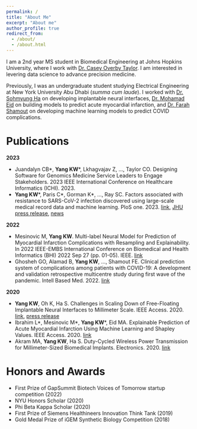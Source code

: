 ```yaml
---
permalink: /
title: "About Me"
excerpt: "About me"
author_profile: true
redirect_from: 
  - /about/
  - /about.html
---
```


I am a 2nd year MS student in Biomedical Engineering at Johns Hopkins University, where I work with [Dr. Casey Overby Taylor](https://tirilab.github.io). I am interested in levering data science to advance precision medicine. 

Previously, I was an undergraduate student studying Electrical Engineering at New York University Abu Dhabi (*summa cum laude*). I worked with [Dr. Sohmyung Ha](https://nyuad.nyu.edu/en/academics/divisions/engineering/faculty/sohmyung-ha.html) on developing implantable neural interfaces, [Dr. Mohamad Eid](https://nyuad.nyu.edu/en/academics/divisions/engineering/faculty/mohamad-eid.html) on building models to predict acute myocardial infarction, and [Dr. Farah Shamout](https://nyuad.nyu.edu/en/academics/divisions/engineering/faculty/farah-emad-shamout.html) on developing machine learning models to predict COVID complications.

Publications
======
**2023**
- Juandalyn CB\*, **Yang KW**\*, Lkhagvajav Z, ..., Taylor CO. Designing Software for Genomics Medicine Service Leaders to Engage Stakeholders. 2023 IEEE International Conference on Healthcare Informatics (ICHI). 2023.
- **Yang KW**\*, Paris C\*, Gorman K\*, …, Ray SC. Factors associated with resistance to SARS-CoV-2 infection discovered using large-scale medical record data and machine learning. PloS one. 2023. [link](https://journals.plos.org/plosone/article?id=10.1371/journal.pone.0278466), [JHU press release](https://www.bme.jhu.edu/news-events/news/research-team-creates-statistical-model-to-predict-covid-19-resistance/), [news](https://www.thebaltimorebanner.com/community/public-health/johns-hopkins-covid-19-super-dodgers-O4XDOTIL3JFHTAQUS7ICRMEWTU/)

**2022**
- Mesinovic M, **Yang KW**. Multi-label Neural Model for Prediction of Myocardial Infarction Complications with Resampling and Explainability. In 2022 IEEE-EMBS International Conference on Biomedical and Health Informatics (BHI) 2022 Sep 27 (pp. 01-05). IEEE. [link](https://ieeexplore.ieee.org/abstract/document/9926915)
- Ghosheh GO, Alamad B, **Yang KW**, …, Shamout FE. Clinical prediction system of complications among patients with COVID-19: A development and validation retrospective multicentre study during first wave of the pandemic. Intell Based Med. 2022. [link](https://www.sciencedirect.com/science/article/pii/S2666521222000187)

**2020**
- **Yang KW**, Oh K, Ha S. Challenges in Scaling Down of Free-Floating Implantable Neural Interfaces to Millimeter Scale. IEEE Access. 2020. [link](https://ieeexplore.ieee.org/abstract/document/9133547), [press release](https://nyuad.nyu.edu/en/news/latest-news/science-and-technology/2020/october/its-in-the-little-things.html)
- Ibrahim L\*, Mesinovic M\*, **Yang KW**\*, Eid MA. Explainable Prediction of Acute Myocardial Infarction Using Machine Learning and Shapley Values. IEEE Access. 2020. [link](https://ieeexplore.ieee.org/abstract/document/9268965)
- Akram MA, **Yang KW**, Ha S. Duty-Cycled Wireless Power Transmission for Millimeter-Sized Biomedical Implants. Electronics. 2020. [link](https://www.mdpi.com/922280)

Honors and Awards
======
- First Prize of GapSummit Biotech Voices of Tomorrow startup competition (2022)
- NYU Honors Scholar (2020)
- Phi Beta Kappa Scholar (2020)
- First Prize of Siemens Healthineers Innovation Think Tank (2019)
- Gold Medal Prize of iGEM Synthetic Biology Competition (2018)

